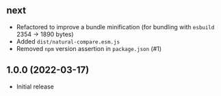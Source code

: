 ## next

- Refactored to improve a bundle minification (for bundling with `esbuild` 2354 -> 1890 bytes)
- Added `dist/natural-compare.esm.js`
- Removed `npm` version assertion in `package.json` (#1)

## 1.0.0 (2022-03-17)

- Initial release
